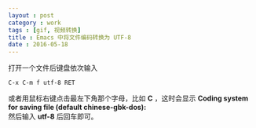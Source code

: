 ```yaml
---
layout : post
category : work
tags : [gif, 视频转换]
title : Emacs 中将文件编码转换为 UTF-8
date : 2016-05-18
---
```


打开一个文件后键盘依次输入

    C-x C-m f utf-8 RET

或者用鼠标右键点击最左下角那个字母，比如 **C** ，这时会显示 **Coding system for saving file (default chinese-gbk-dos):**  
然后输入 **utf-8** 后回车即可。
